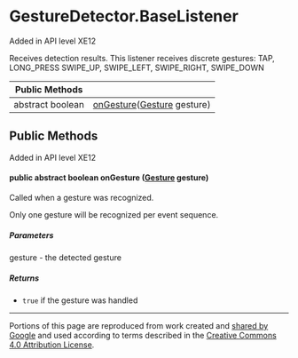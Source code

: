 # GestureDetector.BaseListener

Added in API level XE12

Receives detection results. This listener receives discrete gestures: TAP, LONG_PRESS SWIPE_UP, SWIPE_LEFT, SWIPE_RIGHT, SWIPE_DOWN

| Public Methods | |
| --- | --- |
| abstract boolean | [onGesture](#onGesture)([Gesture](Gesture.md) gesture) |

## Public Methods

Added in API level XE12

#### public abstract boolean **onGesture** ([Gesture](Gesture.md) gesture)

Called when a gesture was recognized.

Only one gesture will be recognized per event sequence.

##### Parameters

gesture - the detected gesture

##### Returns
- `true` if the gesture was handled

--- 

Portions of this page are reproduced from work created and [shared by Google](https://developers.google.com/readme/policies) and used according to terms described in the [Creative Commons 4.0 Attribution License](https://creativecommons.org/licenses/by/4.0/).
